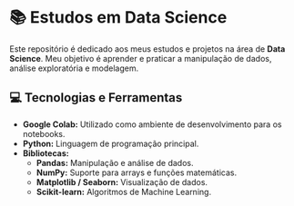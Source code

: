 # 📚 Estudos em Data Science

Este repositório é dedicado aos meus estudos e projetos na área de **Data Science**. Meu objetivo é aprender e praticar a manipulação de dados, análise exploratória e modelagem.

## 💻 Tecnologias e Ferramentas

* **Google Colab:** Utilizado como ambiente de desenvolvimento para os notebooks.
* **Python:** Linguagem de programação principal.
* **Bibliotecas:**
    * **Pandas:** Manipulação e análise de dados.
    * **NumPy:** Suporte para arrays e funções matemáticas.
    * **Matplotlib / Seaborn:** Visualização de dados.
    * **Scikit-learn:** Algoritmos de Machine Learning.
